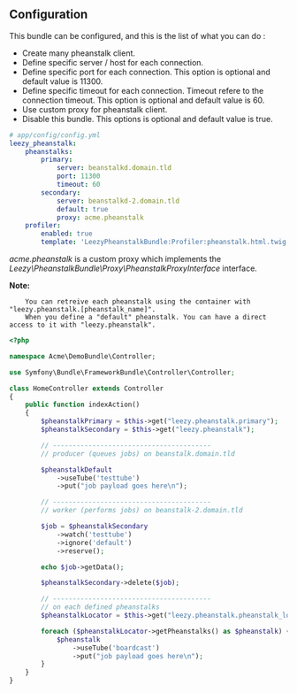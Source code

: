 ## Configuration

This bundle can be configured, and this is the list of what you can do :
* Create many pheanstalk client.
* Define specific server / host for each connection.
* Define specific port for each connection. This option is optional and default value is 11300.
* Define specific timeout for each connection. Timeout refere to the connection timeout. This option is optional and default value is 60.
* Use custom proxy for pheanstalk client.
* Disable this bundle. This options is optional and default value is true.

``` yaml
# app/config/config.yml
leezy_pheanstalk:
    pheanstalks:
        primary:
            server: beanstalkd.domain.tld
            port: 11300
            timeout: 60
        secondary:
            server: beanstalkd-2.domain.tld
            default: true
            proxy: acme.pheanstalk
    profiler:
        enabled: true
        template: 'LeezyPheanstalkBundle:Profiler:pheanstalk.html.twig'
```

*acme.pheanstalk* is a custom proxy which implements the *Leezy\PheanstalkBundle\Proxy\PheanstalkProxyInterface* interface.

**Note:**
```
    You can retreive each pheanstalk using the container with "leezy.pheanstalk.[pheanstalk_name]".
    When you define a "default" pheanstalk. You can have a direct access to it with "leezy.pheanstalk".
```

``` php
<?php

namespace Acme\DemoBundle\Controller;

use Symfony\Bundle\FrameworkBundle\Controller\Controller;

class HomeController extends Controller
{
    public function indexAction()
    {
        $pheanstalkPrimary = $this->get("leezy.pheanstalk.primary");
        $pheanstalkSecondary = $this->get("leezy.pheanstalk");

        // ----------------------------------------
        // producer (queues jobs) on beanstalk.domain.tld

        $pheanstalkDefault
            ->useTube('testtube')
            ->put("job payload goes here\n");

        // ----------------------------------------
        // worker (performs jobs) on beanstalk-2.domain.tld

        $job = $pheanstalkSecondary
            ->watch('testtube')
            ->ignore('default')
            ->reserve();

        echo $job->getData();

        $pheanstalkSecondary->delete($job);

        // ----------------------------------------
        // on each defined pheanstalks
        $pheanstalkLocator = $this->get("leezy.pheanstalk.pheanstalk_locator");

        foreach ($pheanstalkLocator->getPheanstalks() as $pheanstalk) {
            $pheanstalk
                ->useTube('boardcast')
                ->put("job payload goes here\n");
        }
    }
}
```
